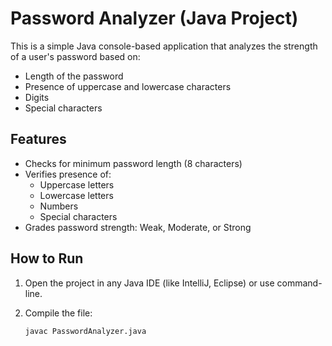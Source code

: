 # Password Analyzer (Java Project)

This is a simple Java console-based application that analyzes the strength of a user's password based on:

- Length of the password
- Presence of uppercase and lowercase characters
- Digits
- Special characters

## Features

- Checks for minimum password length (8 characters)
- Verifies presence of:
  - Uppercase letters
  - Lowercase letters
  - Numbers
  - Special characters
- Grades password strength: Weak, Moderate, or Strong

## How to Run

1. Open the project in any Java IDE (like IntelliJ, Eclipse) or use command-line.
2. Compile the file:

   ```bash
   javac PasswordAnalyzer.java
